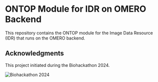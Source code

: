 # ONTOP Module for IDR on OMERO Backend

This repository contains the ONTOP module for the Image Data Resource (IDR) that runs on the OMERO backend.

## Acknowledgments

This project initiated during the Biohackathon 2024.

![Biohackathon 2024](https://2024.biohackathon.org/images/bh24-logo.png)
